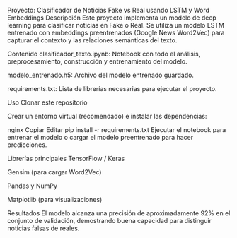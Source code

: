 Proyecto: Clasificador de Noticias Fake vs Real usando LSTM y Word Embeddings
Descripción
Este proyecto implementa un modelo de deep learning para clasificar noticias en Fake o Real. Se utiliza un modelo LSTM entrenado con embeddings preentrenados (Google News Word2Vec) para capturar el contexto y las relaciones semánticas del texto.

Contenido
clasificador_texto.ipynb: Notebook con todo el análisis, preprocesamiento, construcción y entrenamiento del modelo.

modelo_entrenado.h5: Archivo del modelo entrenado guardado.

requirements.txt: Lista de librerías necesarias para ejecutar el proyecto.

Uso
Clonar este repositorio

Crear un entorno virtual (recomendado) e instalar las dependencias:

nginx
Copiar
Editar
pip install -r requirements.txt
Ejecutar el notebook para entrenar el modelo o cargar el modelo preentrenado para hacer predicciones.

Librerías principales
TensorFlow / Keras

Gensim (para cargar Word2Vec)

Pandas y NumPy

Matplotlib (para visualizaciones)

Resultados
El modelo alcanza una precisión de aproximadamente 92% en el conjunto de validación, demostrando buena capacidad para distinguir noticias falsas de reales.

